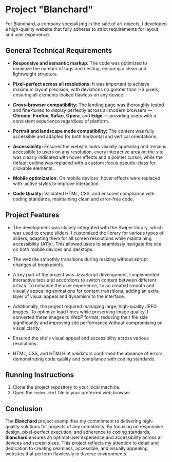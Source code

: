 # Project "Blanchard"

For Blanchard, a company specializing in the sale of art objects, I developed a high-quality website that fully adheres to strict requirements for layout and user experience.

## General Technical Requirements

- **Responsive and semantic markup:** The code was optimized to minimize the number of tags and nesting, ensuring a clean and lightweight structure.

- **Pixel-perfect across all resolutions:** It was important to achieve maximum layout precision, with deviations no greater than 1-3 pixels, ensuring all elements looked flawless on any device.

- **Cross-browser compatibility:** The landing page was thoroughly tested and fine-tuned to display perfectly across all modern browsers — **Chrome**, **Firefox**, **Safari**, **Opera**, and **Edge** — providing users with a consistent experience regardless of platform.

- **Portrait and landscape mode compatibility:** The content was fully accessible and adapted for both horizontal and vertical orientations.

- **Accessibility:** Ensured the website looks visually appealing and remains accessible to users on any resolution, every interactive area on the site was clearly indicated with hover effects and a pointer cursor, while the default outline was replaced with a custom :focus pseudo-class for clickable elements..

- **Mobile optimization:** On mobile devices, hover effects were replaced with :active styles to improve interaction.

- **Code Quality:** Validated HTML, CSS, and ensured compliance with coding standards, maintaining clean and error-free code.

## Project Features

- The development was closely integrated with the Swiper library, which was used to create sliders. I customized the library for various types of sliders, adapting them for all screen resolutions while maintaining accessibility (A11y). This allowed users to seamlessly navigate the site on both mobile devices and desktops.

- The website smoothly transitions during resizing without abrupt changes at breakpoints.

- A key part of the project was JavaScript development. I implemented interactive tabs and accordions to switch content between different artists. To enhance the user experience, I also created smooth and visually appealing animations for content transitions, adding an extra layer of visual appeal and dynamism to the interface.

- Additionally, the project required managing large, high-quality JPEG images. To optimize load times while preserving image quality, I converted these images to WebP format, reducing their file size significantly and improving site performance without compromising on visual clarity.

- Ensured the site's visual appeal and accessibility across various resolutions.

- HTML, CSS, and HTMLHint validators confirmed the absence of errors, demonstrating code quality and compliance with coding standards.

## Running Instructions

1. Clone the project repository to your local machine.
2. Open the `index.html` file in your preferred web browser.

## Conclusion

The **Blanchard** project exemplifies my commitment to delivering high-quality solutions for projects of any complexity. By focusing on responsive design, pixel-perfect execution, and adherence to coding standards, **Blanchard** ensures an optimal user experience and accessibility across all devices and screen sizes. This project reflects my attention to detail and dedication to creating seamless, accessible, and visually appealing websites that perform flawlessly in diverse environments.
